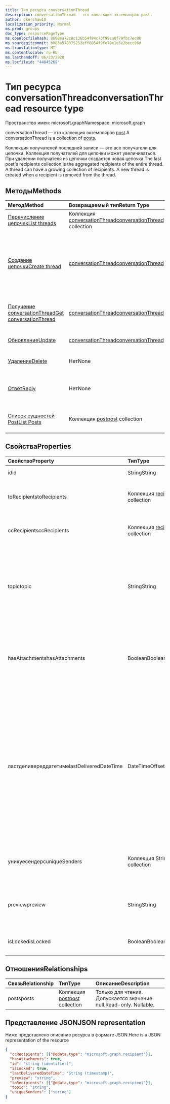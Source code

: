 ```yaml
---
title: Тип ресурса conversationThread
description: conversationThread — это коллекция экземпляров post.
author: dkershaw10
localization_priority: Normal
ms.prod: groups
doc_type: resourcePageType
ms.openlocfilehash: 8608ea72c8c136b54f94c73f99ca0f79fbc7ec0b
ms.sourcegitcommit: b083a570375252eff8054f9fe70e1e5e2becc06d
ms.translationtype: MT
ms.contentlocale: ru-RU
ms.lasthandoff: 06/23/2020
ms.locfileid: "44845269"
---
```

# <a name="conversationthread-resource-type"></a><span data-ttu-id="850ae-103">Тип ресурса conversationThread</span><span class="sxs-lookup"><span data-stu-id="850ae-103">conversationThread resource type</span></span>

<span data-ttu-id="850ae-104">Пространство имен: microsoft.graph</span><span class="sxs-lookup"><span data-stu-id="850ae-104">Namespace: microsoft.graph</span></span>

<span data-ttu-id="850ae-105">conversationThread — это коллекция экземпляров [post](post.md).</span><span class="sxs-lookup"><span data-stu-id="850ae-105">A conversationThread is a collection of [posts](post.md).</span></span>

<span data-ttu-id="850ae-p101">Коллекция получателей последней записи — это все получатели для цепочки. Коллекция получателей для цепочки может увеличиваться. При удалении получателя из цепочки создается новая цепочка.</span><span class="sxs-lookup"><span data-stu-id="850ae-p101">The last post's recipients collection is the aggregated recipients of the entire thread. A thread can have a growing collection of recipients. A new thread is created when a recipient is removed from the thread.</span></span>

## <a name="methods"></a><span data-ttu-id="850ae-109">Методы</span><span class="sxs-lookup"><span data-stu-id="850ae-109">Methods</span></span>

| <span data-ttu-id="850ae-110">Метод</span><span class="sxs-lookup"><span data-stu-id="850ae-110">Method</span></span>       | <span data-ttu-id="850ae-111">Возвращаемый тип</span><span class="sxs-lookup"><span data-stu-id="850ae-111">Return Type</span></span>  |<span data-ttu-id="850ae-112">Описание</span><span class="sxs-lookup"><span data-stu-id="850ae-112">Description</span></span>|
|:---------------|:--------|:----------|
|[<span data-ttu-id="850ae-113">Перечисление цепочек</span><span class="sxs-lookup"><span data-stu-id="850ae-113">List threads</span></span>](../api/group-list-threads.md) | <span data-ttu-id="850ae-114">Коллекция [conversationThread](conversationthread.md)</span><span class="sxs-lookup"><span data-stu-id="850ae-114">[conversationThread](conversationthread.md) collection</span></span> |<span data-ttu-id="850ae-115">Получение всех цепочек группы.</span><span class="sxs-lookup"><span data-stu-id="850ae-115">Get all the threads of a group.</span></span>|
|[<span data-ttu-id="850ae-116">Создание цепочки</span><span class="sxs-lookup"><span data-stu-id="850ae-116">Create thread</span></span>](../api/group-post-threads.md) | [<span data-ttu-id="850ae-117">conversationThread</span><span class="sxs-lookup"><span data-stu-id="850ae-117">conversationThread</span></span>](conversationthread.md) |<span data-ttu-id="850ae-p102">Создание беседы путем создания цепочки. В группе создаются беседа, цепочка беседы и запись.</span><span class="sxs-lookup"><span data-stu-id="850ae-p102">Start a new conversation by first creating a thread. A new conversation, conversation thread, and post are created in the group.</span></span>|
|[<span data-ttu-id="850ae-120">Получение conversationThread</span><span class="sxs-lookup"><span data-stu-id="850ae-120">Get conversationThread</span></span>](../api/conversationthread-get.md) | [<span data-ttu-id="850ae-121">conversationThread</span><span class="sxs-lookup"><span data-stu-id="850ae-121">conversationThread</span></span>](conversationthread.md) |<span data-ttu-id="850ae-122">Получение определенной цепочки, принадлежащей группе.</span><span class="sxs-lookup"><span data-stu-id="850ae-122">Get a specific thread that belongs to a group.</span></span> |
|[<span data-ttu-id="850ae-123">Обновление</span><span class="sxs-lookup"><span data-stu-id="850ae-123">Update</span></span>](../api/conversationthread-update.md) | [<span data-ttu-id="850ae-124">conversationThread</span><span class="sxs-lookup"><span data-stu-id="850ae-124">conversationThread</span></span>](conversationthread.md)  |<span data-ttu-id="850ae-125">Обновление объекта conversationThread.</span><span class="sxs-lookup"><span data-stu-id="850ae-125">Update conversationThread object.</span></span> |
|[<span data-ttu-id="850ae-126">Удаление</span><span class="sxs-lookup"><span data-stu-id="850ae-126">Delete</span></span>](../api/conversationthread-delete.md) | <span data-ttu-id="850ae-127">Нет</span><span class="sxs-lookup"><span data-stu-id="850ae-127">None</span></span> |<span data-ttu-id="850ae-128">Удаление объекта conversationThread.</span><span class="sxs-lookup"><span data-stu-id="850ae-128">Delete conversationThread object.</span></span> |
|[<span data-ttu-id="850ae-129">Ответ</span><span class="sxs-lookup"><span data-stu-id="850ae-129">Reply</span></span>](../api/conversationthread-reply.md)|<span data-ttu-id="850ae-130">Нет</span><span class="sxs-lookup"><span data-stu-id="850ae-130">None</span></span>|<span data-ttu-id="850ae-131">Создание ответа для этой цепочки с помощью создания сущности Post.</span><span class="sxs-lookup"><span data-stu-id="850ae-131">Reply to this thread by creating a new Post entity.</span></span>|
|[<span data-ttu-id="850ae-132">Список сущностей Post</span><span class="sxs-lookup"><span data-stu-id="850ae-132">List Posts</span></span>](../api/conversationthread-list-posts.md) |<span data-ttu-id="850ae-133">Коллекция [post](post.md)</span><span class="sxs-lookup"><span data-stu-id="850ae-133">[post](post.md) collection</span></span>| <span data-ttu-id="850ae-134">Получение записей для указанной цепочки.</span><span class="sxs-lookup"><span data-stu-id="850ae-134">Get the posts of the specified thread.</span></span> |

## <a name="properties"></a><span data-ttu-id="850ae-135">Свойства</span><span class="sxs-lookup"><span data-stu-id="850ae-135">Properties</span></span>
| <span data-ttu-id="850ae-136">Свойство</span><span class="sxs-lookup"><span data-stu-id="850ae-136">Property</span></span>              | <span data-ttu-id="850ae-137">Тип</span><span class="sxs-lookup"><span data-stu-id="850ae-137">Type</span></span>                                 | <span data-ttu-id="850ae-138">Описание</span><span class="sxs-lookup"><span data-stu-id="850ae-138">Description</span></span>                                                                                                                                                                                      |
|:----------------------|:-------------------------------------|:-------------------------------------------------------------------------------------------------------------------------------------------------------------------------------------------------|
| <span data-ttu-id="850ae-139">id</span><span class="sxs-lookup"><span data-stu-id="850ae-139">id</span></span>                    | <span data-ttu-id="850ae-140">String</span><span class="sxs-lookup"><span data-stu-id="850ae-140">String</span></span>                               | <span data-ttu-id="850ae-141">Только для чтения.</span><span class="sxs-lookup"><span data-stu-id="850ae-141">Read-only.</span></span>                                                                                                                                                                                       |
| <span data-ttu-id="850ae-142">toRecipients</span><span class="sxs-lookup"><span data-stu-id="850ae-142">toRecipients</span></span>          | <span data-ttu-id="850ae-143">Коллекция [recipient](recipient.md)</span><span class="sxs-lookup"><span data-stu-id="850ae-143">[recipient](recipient.md) collection</span></span> | <span data-ttu-id="850ae-144">Получатели в поле "Кому" для цепочки.</span><span class="sxs-lookup"><span data-stu-id="850ae-144">The To: recipients for the thread.</span></span>                                                                                                                                                               |
| <span data-ttu-id="850ae-145">ccRecipients</span><span class="sxs-lookup"><span data-stu-id="850ae-145">ccRecipients</span></span>          | <span data-ttu-id="850ae-146">Коллекция [recipient](recipient.md)</span><span class="sxs-lookup"><span data-stu-id="850ae-146">[recipient](recipient.md) collection</span></span> | <span data-ttu-id="850ae-147">Получатели в поле "Копия" для цепочки.</span><span class="sxs-lookup"><span data-stu-id="850ae-147">The Cc: recipients for the thread.</span></span>                                                                                                                                                               |
| <span data-ttu-id="850ae-148">topic</span><span class="sxs-lookup"><span data-stu-id="850ae-148">topic</span></span>                 | <span data-ttu-id="850ae-149">String</span><span class="sxs-lookup"><span data-stu-id="850ae-149">String</span></span>                               | <span data-ttu-id="850ae-p103">Тема беседы. Это свойство можно задать при создании беседы, но его невозможно обновить.</span><span class="sxs-lookup"><span data-stu-id="850ae-p103">The topic of the conversation. This property can be set when the conversation is created, but it cannot be updated.</span></span>                                                                              |
| <span data-ttu-id="850ae-152">hasAttachments</span><span class="sxs-lookup"><span data-stu-id="850ae-152">hasAttachments</span></span>        | <span data-ttu-id="850ae-153">Boolean</span><span class="sxs-lookup"><span data-stu-id="850ae-153">Boolean</span></span>                              | <span data-ttu-id="850ae-154">Указывает, содержит ли какая-либо запись в этой цепочке хотя бы одно вложение.</span><span class="sxs-lookup"><span data-stu-id="850ae-154">Indicates whether any of the posts within this thread has at least one attachment.</span></span>                                                                                                               |
| <span data-ttu-id="850ae-155">ластделивереддатетиме</span><span class="sxs-lookup"><span data-stu-id="850ae-155">lastDeliveredDateTime</span></span> | <span data-ttu-id="850ae-156">DateTimeOffset</span><span class="sxs-lookup"><span data-stu-id="850ae-156">DateTimeOffset</span></span>                       | <span data-ttu-id="850ae-p104">Тип Timestamp представляет сведения о времени и дате с использованием формата ISO 8601 (всегда используется формат UTC). Например, значение полуночи 1 января 2014 г. в формате UTC выглядит так: `'2014-01-01T00:00:00Z'`.</span><span class="sxs-lookup"><span data-stu-id="850ae-p104">The Timestamp type represents date and time information using ISO 8601 format and is always in UTC time. For example, midnight UTC on Jan 1, 2014 would look like this: `'2014-01-01T00:00:00Z'`</span></span> |
| <span data-ttu-id="850ae-159">уникуесендерс</span><span class="sxs-lookup"><span data-stu-id="850ae-159">uniqueSenders</span></span>         | <span data-ttu-id="850ae-160">Коллекция String</span><span class="sxs-lookup"><span data-stu-id="850ae-160">String collection</span></span>                    | <span data-ttu-id="850ae-161">Все пользователи, которые отправили сообщение в эту цепочку.</span><span class="sxs-lookup"><span data-stu-id="850ae-161">All the users that sent a message to this thread.</span></span>                                                                                                                                                |
| <span data-ttu-id="850ae-162">preview</span><span class="sxs-lookup"><span data-stu-id="850ae-162">preview</span></span>               | <span data-ttu-id="850ae-163">String</span><span class="sxs-lookup"><span data-stu-id="850ae-163">String</span></span>                               | <span data-ttu-id="850ae-164">Краткая сводка из тела последней публикации в этой беседе.</span><span class="sxs-lookup"><span data-stu-id="850ae-164">A short summary from the body of the latest post in this conversation.</span></span>                                                                                                                           |
| <span data-ttu-id="850ae-165">isLocked</span><span class="sxs-lookup"><span data-stu-id="850ae-165">isLocked</span></span>              | <span data-ttu-id="850ae-166">Boolean</span><span class="sxs-lookup"><span data-stu-id="850ae-166">Boolean</span></span>                              | <span data-ttu-id="850ae-167">Указывает, заблокирована ли цепочка.</span><span class="sxs-lookup"><span data-stu-id="850ae-167">Indicates if the thread is locked.</span></span>                                                                                                                                                               |

## <a name="relationships"></a><span data-ttu-id="850ae-168">Отношения</span><span class="sxs-lookup"><span data-stu-id="850ae-168">Relationships</span></span>
| <span data-ttu-id="850ae-169">Связь</span><span class="sxs-lookup"><span data-stu-id="850ae-169">Relationship</span></span> | <span data-ttu-id="850ae-170">Тип</span><span class="sxs-lookup"><span data-stu-id="850ae-170">Type</span></span>   |<span data-ttu-id="850ae-171">Описание</span><span class="sxs-lookup"><span data-stu-id="850ae-171">Description</span></span>|
|:---------------|:--------|:----------|
|<span data-ttu-id="850ae-172">posts</span><span class="sxs-lookup"><span data-stu-id="850ae-172">posts</span></span>|<span data-ttu-id="850ae-173">Коллекция [post](post.md)</span><span class="sxs-lookup"><span data-stu-id="850ae-173">[post](post.md) collection</span></span>| <span data-ttu-id="850ae-p105">Только для чтения. Допускается значение null.</span><span class="sxs-lookup"><span data-stu-id="850ae-p105">Read-only. Nullable.</span></span>|

## <a name="json-representation"></a><span data-ttu-id="850ae-176">Представление JSON</span><span class="sxs-lookup"><span data-stu-id="850ae-176">JSON representation</span></span>

<span data-ttu-id="850ae-177">Ниже представлено описание ресурса в формате JSON.</span><span class="sxs-lookup"><span data-stu-id="850ae-177">Here is a JSON representation of the resource</span></span>

<!--{
  "blockType": "resource",
  "optionalProperties": [
    "posts"
  ],
  "keyProperty": "id",
  "baseType": "microsoft.graph.entity",
  "@odata.type": "microsoft.graph.conversationThread",
  "@odata.annotations": [
    {
      "property": "posts",
      "capabilities": {
        "changeTracking": false,
        "deletable": false,
        "insertable": false,
        "searchable": false,
        "updatable": false
      }
    }
  ]
}-->

```json
{
  "ccRecipients": [{"@odata.type": "microsoft.graph.recipient"}],
  "hasAttachments": true,
  "id": "string (identifier)",
  "isLocked": true,
  "lastDeliveredDateTime": "String (timestamp)",
  "preview": "string",
  "toRecipients": [{"@odata.type": "microsoft.graph.recipient"}],
  "topic": "string",
  "uniqueSenders": ["string"]
}

```


<!-- uuid: 8fcb5dbc-d5aa-4681-8e31-b001d5168d79
2015-10-25 14:57:30 UTC -->
<!-- {
  "type": "#page.annotation",
  "description": "conversationThread resource",
  "keywords": "",
  "section": "documentation",
  "tocPath": ""
}-->
